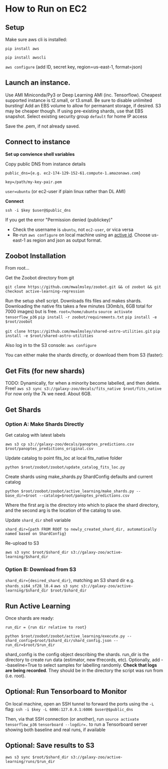 # How to Run on EC2

## Setup

Make sure aws cli is installed:

`pip install aws`

`pip install awscli`

`aws configure` (add ID, secret key, region=us-east-1, format=json)


## Launch an instance. 

Use AMI Miniconda/Py3 or Deep Learning AMI (inc. Tensorflow).
Cheapest supported instance is t2.small, or t3.small. Be sure to disable unlimited bursting!
Add an EBS volume to allow for permanant storage, if desired. S3 may be cheaper though. 
If using pre-existing shards, use that EBS snapshot.
Select existing security group `default` for home IP access

Save the .pem, if not already saved.

## Connect to instance

**Set up convience shell variables**

Copy public DNS from instance details

`public_dns={e.g. ec2-174-129-152-61.compute-1.amazonaws.com}`  

`key=/path/my-key-pair.pem`

`user=ubuntu` (or ec2-user if plain linux rather than DL AMI)


**Connect**

`ssh -i $key $user@$public_dns`

If you get the error "Permission denied (publickey)"
- Check the username is `ubuntu`, not `ec2-user`, or vica versa
- Re-run `aws configure` on local machine using an [active id](https://console.aws.amazon.com/iam/home?#/users/mikewalmsley?section=security_credentials). Choose us-east-1 as region and json as output format.


## Zoobot Installation

From root...

Get the Zoobot directory from git
<!-- `git clone https://github.com/mwalmsley/zoobot.git && cd zoobot && git checkout bayesian-cnn` -->
`git clone https://github.com/mwalmsley/zoobot.git && cd zoobot && git checkout active-learning-regression`

Run the setup shell script. Downloads fits files and makes shards.
Downloading the native fits takes a few minutes (30mb/s, 6GB total for 7000 images) but is free.
`root=/home/ubuntu`
`source activate tensorflow_p36`
`pip install -r zoobot/requirements.txt`
`pip install -e $root/zoobot`
<!-- extra requirement not on pypi -->
`git clone https://github.com/mwalmsley/shared-astro-utilities.git`
`pip install -e $root/shared-astro-utilities`


Also log in to the S3 console:
`aws configure`


You can either make the shards directly, or download them from S3 (faster):

## Get Fits (for new shards)
TODO: Dynamically, for when a minority become labelled, and then delete. Free!
`aws s3 sync s3://galaxy-zoo/decals/fits_native $root/fits_native`  For now only the 7k we need. About 6GB.


## Get Shards

### Option A: Make Shards Directly 

Get catalog with latest labels

`aws s3 cp s3://galaxy-zoo/decals/panoptes_predictions.csv $root/panoptes_predictions_original.csv`

Update catalog to point fits_loc at local fits_native folder

`python $root/zoobot/zoobot/update_catalog_fits_loc.py`

Create shards using make_shards.py ShardConfig defaults and current catalog

`python $root/zoobot/zoobot/active_learning/make_shards.py --base_dir=$root --catalog=$root/panoptes_predictions.csv`

Where the first arg is the directory into which to place the shard directory, and the second arg is the location of the catalog to use.

Update `shard_dir` shell variable

`shard_dir={path FROM ROOT to newly_created_shard_dir, automatically named based on ShardConfig}`

Re-upload to S3

`aws s3 sync $root/$shard_dir s3://galaxy-zoo/active-learning/$shard_dir`

### Option B: Download from S3
`shard_dir={desired_shard_dir}`, matching an S3 shard dir e.g. `shards_si64_sf28_l0.4`
`aws s3 sync s3://galaxy-zoo/active-learning/$shard_dir $root/$shard_dir`


## Run Active Learning

Once shards are ready:

`run_dir = {run dir relative to root}`

`python $root/zoobot/zoobot/active_learning/execute.py --shard_config=$root/$shard_dir/shard_config.json --run_dir=$root/$run_dir`

shard_config is the config object describing the shards. run_dir is the directory to create run data (estimator, new tfrecords, etc).
Optionally, add --baseline=True to select samples for labelling randomly.
**Check that logs are being recorded**. They should be in the directory the script was run from (i.e. root).

## Optional: Run Tensorboard to Monitor

On local machine, open an SSH tunnel to forward the ports using the `-L` flag:
`ssh -i $key -L 6006:127.0.0.1:6006 $user@$public_dns`

Then, via that SSH connection (or another), run
`source activate tensorflow_p36`
`tensorboard --logdir=.`
to run a Tensorboard server showing both baseline and real runs, if available


## Optional: Save results to S3
`aws s3 sync $root/$shard_dir s3://galaxy-zoo/active-learning/runs/$run_dir`